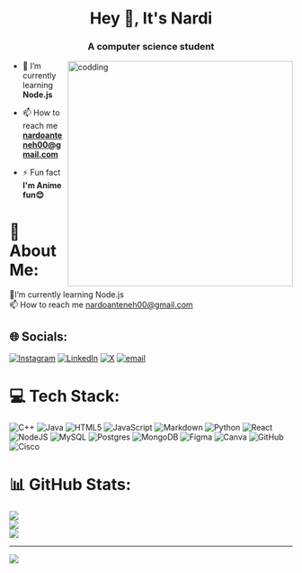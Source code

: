 
<h1 align="center">Hey 👋, It's Nardi</h1>
<h3 align="center">A computer science student</h3>
<img align="right" alt="codding" width="400" src="https://i.pinimg.com/736x/69/d0/0f/69d00f855faab118c17721dbf959d837.jpg">

- 🌱 I’m currently learning **Node.js**

- 📫 How to reach me **nardoanteneh00@gmail.com**

- ⚡ Fun fact **I'm Anime fun😊**

# 💫 About Me:
🌱I’m currently learning Node.js<br>📫 How to reach me nardoanteneh00@gmail.com<br>


## 🌐 Socials:
[![Instagram](https://img.shields.io/badge/Instagram-%23E4405F.svg?logo=Instagram&logoColor=white)](https://instagram.com/https://www.instagram.com/_nard0s_) [![LinkedIn](https://img.shields.io/badge/LinkedIn-%230077B5.svg?logo=linkedin&logoColor=white)](https://linkedin.com/in/https://www.linkedin.com/in/nardosanteneh) [![X](https://img.shields.io/badge/X-black.svg?logo=X&logoColor=white)](https://x.com/https://www.instagram.com/_nard0s_https://www.x.com/_nard0s_) [![email](https://img.shields.io/badge/Email-D14836?logo=gmail&logoColor=white)](mailto:nardosanteneh00@gmail.com) 

# 💻 Tech Stack:
![C++](https://img.shields.io/badge/c++-%2300599C.svg?style=for-the-badge&logo=c%2B%2B&logoColor=white) ![Java](https://img.shields.io/badge/java-%23ED8B00.svg?style=for-the-badge&logo=openjdk&logoColor=white) ![HTML5](https://img.shields.io/badge/html5-%23E34F26.svg?style=for-the-badge&logo=html5&logoColor=white) ![JavaScript](https://img.shields.io/badge/javascript-%23323330.svg?style=for-the-badge&logo=javascript&logoColor=%23F7DF1E) ![Markdown](https://img.shields.io/badge/markdown-%23000000.svg?style=for-the-badge&logo=markdown&logoColor=white) ![Python](https://img.shields.io/badge/python-3670A0?style=for-the-badge&logo=python&logoColor=ffdd54) ![React](https://img.shields.io/badge/react-%2320232a.svg?style=for-the-badge&logo=react&logoColor=%2361DAFB) ![NodeJS](https://img.shields.io/badge/node.js-6DA55F?style=for-the-badge&logo=node.js&logoColor=white) ![MySQL](https://img.shields.io/badge/mysql-4479A1.svg?style=for-the-badge&logo=mysql&logoColor=white) ![Postgres](https://img.shields.io/badge/postgres-%23316192.svg?style=for-the-badge&logo=postgresql&logoColor=white) ![MongoDB](https://img.shields.io/badge/MongoDB-%234ea94b.svg?style=for-the-badge&logo=mongodb&logoColor=white) ![Figma](https://img.shields.io/badge/figma-%23F24E1E.svg?style=for-the-badge&logo=figma&logoColor=white) ![Canva](https://img.shields.io/badge/Canva-%2300C4CC.svg?style=for-the-badge&logo=Canva&logoColor=white) ![GitHub](https://img.shields.io/badge/github-%23121011.svg?style=for-the-badge&logo=github&logoColor=white) ![Cisco](https://img.shields.io/badge/cisco-%23049fd9.svg?style=for-the-badge&logo=cisco&logoColor=black)
# 📊 GitHub Stats:
![](https://github-readme-stats.vercel.app/api?username=nard0s&theme=dark&hide_border=false&include_all_commits=false&count_private=false)<br/>
![](https://nirzak-streak-stats.vercel.app/?user=nard0s&theme=dark&hide_border=false)<br/>
![](https://github-readme-stats.vercel.app/api/top-langs/?username=nard0s&theme=dark&hide_border=false&include_all_commits=false&count_private=false&layout=compact)

---
[![](https://visitcount.itsvg.in/api?id=nard0s&icon=0&color=1)](https://visitcount.itsvg.in)

<!-- Proudly created with GPRM ( https://gprm.itsvg.in ) -->


